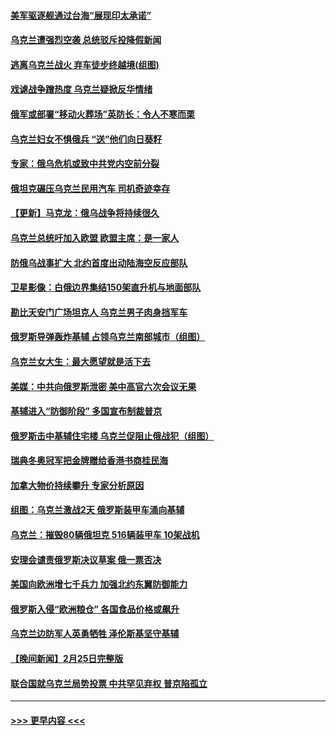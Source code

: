#### [美军驱逐舰通过台海“展现印太承诺”](../pages/prog202/a103358659.md?t=02262350) 
#### [乌克兰遭强烈空袭 总统驳斥投降假新闻](../pages/prog202/a103358652.md?t=02262350) 
#### [逃离乌克兰战火 弃车徒步终越境(组图)](../pages/prog202/a103358571.md?t=02262350) 
#### [戏谑战争蹭热度 乌克兰疑掀反华情绪](../pages/prog202/a103358568.md?t=02262350) 
#### [俄军或部署“移动火葬场”英防长：令人不寒而栗](../pages/prog202/a103358438.md?t=02262350) 
#### [乌克兰妇女不惧俄兵 “送”他们向日葵籽](../pages/prog202/a103358442.md?t=02262350) 
#### [专家：俄乌危机或致中共党内空前分裂](../pages/prog202/a103358517.md?t=02262350) 
#### [俄坦克碾压乌克兰民用汽车 司机奇迹幸存](../pages/prog202/a103358448.md?t=02262350) 
#### [【更新】马克龙：俄乌战争将持续很久](../pages/prog202/a103357579.md?t=02262350) 
#### [乌克兰总统吁加入欧盟 欧盟主席：是一家人](../pages/prog202/a103358400.md?t=02262350) 
#### [防俄乌战事扩大 北约首度出动陆海空反应部队](../pages/prog202/a103358430.md?t=02262350) 
#### [卫星影像：白俄边界集结150架直升机与地面部队](../pages/prog202/a103358399.md?t=02262350) 
#### [勘比天安门广场坦克人 乌克兰男子肉身挡军车](../pages/prog202/a103358355.md?t=02262350) 
#### [俄罗斯导弹轰炸基辅 占领乌克兰南部城市（组图）](../pages/prog202/a103358255.md?t=02262350) 
#### [乌克兰女大生：最大愿望就是活下去](../pages/prog202/a103358289.md?t=02262350) 
#### [美媒：中共向俄罗斯泄密 美中高官六次会议无果](../pages/prog202/a103358326.md?t=02262350) 
#### [基辅进入“防御阶段” 多国宣布制裁普京](../pages/prog202/a103358273.md?t=02262350) 
#### [俄罗斯击中基辅住宅楼 乌克兰促阻止俄战犯（组图）](../pages/prog202/a103358246.md?t=02262350) 
#### [瑞典冬奥冠军把金牌赠给香港书商桂民海](../pages/prog202/a103358218.md?t=02262350) 
#### [加拿大物价持续攀升 专家分析原因](../pages/prog202/a103358213.md?t=02262350) 
#### [组图：乌克兰激战2天 俄罗斯装甲车涌向基辅](../pages/prog202/a103358167.md?t=02262350) 
#### [乌克兰：摧毁80辆俄坦克 516辆装甲车 10架战机](../pages/prog202/a103358145.md?t=02262350) 
#### [安理会谴责俄罗斯决议草案 俄一票否决](../pages/prog202/a103358044.md?t=02262350) 
#### [美国向欧洲增七千兵力 加强北约东翼防御能力](../pages/prog202/a103357894.md?t=02262350) 
#### [俄罗斯入侵“欧洲粮仓” 各国食品价格或飙升](../pages/prog202/a103357970.md?t=02262350) 
#### [乌克兰边防军人英勇牺牲 泽伦斯基坚守基辅](../pages/prog202/a103357893.md?t=02262350) 
#### [【晚间新闻】2月25日完整版](../pages/prog202/a103358081.md?t=02262350) 
#### [联合国就乌克兰局势投票 中共罕见弃权 普京陷孤立](../pages/prog202/a103358058.md?t=02262350) 

----
#### [ >>> 更早内容 <<< ](../indexes/prog202-earlier.md)

